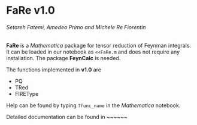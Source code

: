 # FaRe v1.0 #
###### Setareh Fatemi, Amedeo Primo and Michele Re Fiorentin

**FaRe** is a *Mathematica* package for tensor reduction of Feynman integrals.
It can be loaded in our notebook as `<<FaRe.m` and does not require any installation.
The package **FeynCalc** is needed.

The functions implemented in **v1.0** are
* PQ
* TRed
* FIREType

Help can be found by typing `?func_name` in the *Mathematica* notebook.

Detailed documentation can be found in ~~~~~~
